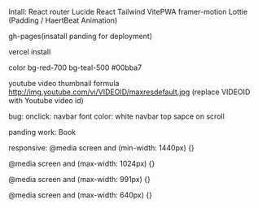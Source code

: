 Intall:
React router
Lucide React
Tailwind
VitePWA
framer-motion
Lottie (Padding / HaertBeat Animation)

gh-pages(insatall panding for deployment)

vercel install 

color
bg-red-700
bg-teal-500  #00bba7


youtube video thumbnail formula
http://img.youtube.com/vi/VIDEOID/maxresdefault.jpg (replace VIDEOID with Youtube video id)


bug:
onclick: 
navbar font color: white
navbar top sapce on scroll

panding work: 
Book



responsive:
@media screen and (min-width: 1440px) {}

@media screen and (max-width: 1024px) {}

@media screen and (max-width: 991px) {}

@media screen and (max-width: 640px) {}
